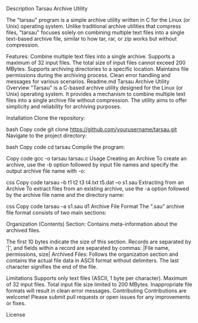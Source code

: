 Description
Tarsau Archive Utility

The "tarsau" program is a simple archive utility written in C for the Linux (or Unix) operating system. Unlike traditional archive utilities that compress files, "tarsau" focuses solely on combining multiple text files into a single text-based archive file, similar to how tar, rar, or zip works but without compression.

Features:
Combine multiple text files into a single archive.
Supports a maximum of 32 input files.
The total size of input files cannot exceed 200 MBytes.
Supports archiving directories to a specific location.
Maintains file permissions during the archiving process.
Clean error handling and messages for various scenarios.
Readme.md
Tarsau Archive Utility
Overview
"Tarsau" is a C-based archive utility designed for the Linux (or Unix) operating system. It provides a mechanism to combine multiple text files into a single archive file without compression. The utility aims to offer simplicity and reliability for archiving purposes.

Installation
Clone the repository:

bash
Copy code
git clone https://github.com/yourusername/tarsau.git
Navigate to the project directory:

bash
Copy code
cd tarsau
Compile the program:

Copy code
gcc -o tarsau tarsau.c
Usage
Creating an Archive
To create an archive, use the -b option followed by input file names and specify the output archive file name with -o:

css
Copy code
tarsau –b t1 t2 t3 t4.txt t5.dat –o s1.sau
Extracting from an Archive
To extract files from an existing archive, use the -a option followed by the archive file name and the directory name:

css
Copy code
tarsau –a s1.sau d1
Archive File Format
The ".sau" archive file format consists of two main sections:

Organization (Contents) Section: Contains meta-information about the archived files.

The first 10 bytes indicate the size of this section.
Records are separated by '|', and fields within a record are separated by commas: |File name, permissions, size|
Archived Files: Follows the organization section and contains the actual file data in ASCII format without delimiters. The last character signifies the end of the file.

Limitations
Supports only text files (ASCII, 1 byte per character).
Maximum of 32 input files.
Total input file size limited to 200 MBytes.
Inappropriate file formats will result in clean error messages.
Contributing
Contributions are welcome! Please submit pull requests or open issues for any improvements or fixes.

License
